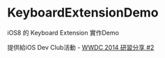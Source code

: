 KeyboardExtensionDemo
=====================
iOS8 的 Keyboard Extension 實作Demo

提供給iOS Dev Club活動 - [WWDC 2014 研習分享 #2](https://www.facebook.com/events/1447083795575740/?ref=3&ref_newsfeed_story_type=regular)
